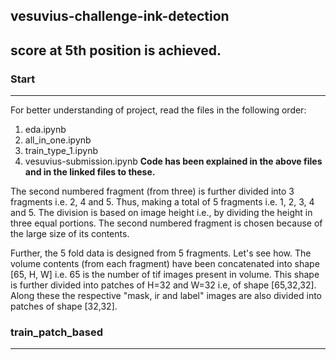 ## vesuvius-challenge-ink-detection
## score at 5th position is achieved.


### Start 
-----
For better understanding of project, read the files in the following order:
1. eda.ipynb 
2. all_in_one.ipynb
3. train_type_1.ipynb
4. vesuvius-submission.ipynb
<b>Code has been explained in the above files and in the linked files to these.</b>

The second numbered fragment (from three) is further divided into 3 fragments i.e. 2, 4 and 5. Thus, making a total of 5 fragments i.e. 1, 2, 3, 4 and 5. The division is based on image height i.e., by dividing the height in three equal portions. The second numbered fragment is chosen because of the large size of its contents.

Further, the 5 fold data is designed from 5 fragments. Let's see how. The volume contents (from each fragment) have been concatenated into shape [65, H, W] i.e. 65 is the number of tif images present in volume. This shape is further divided into patches of H=32 and W=32 i.e, of shape [65,32,32]. Along these the respective "mask, ir and label" images are also divided into patches of shape [32,32].

### train_patch_based
-----
